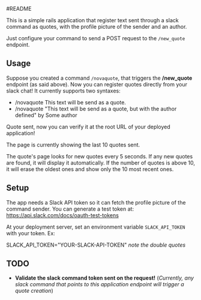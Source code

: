 #README

This is a simple rails application that register text sent through a slack command as quotes, with the profile picture of the sender and an author.

Just configure your command to send a POST request to the `/new_quote` endpoint.

Usage
-----
Suppose you created a command `/novaquote`, that triggers the **/new_quote** endpoint (as said above).
Now you can register quotes directly from your slack chat! It currently supports two syntaxes:

- /novaquote This text will be send as a quote.
- /novaquote "This text will be send as a quote, but with the author defined" by Some author

Quote sent, now you can verify it at the root URL of your deployed application!

The page is currently showing the last 10 quotes sent.

The quote's page looks for new quotes every 5 seconds. If any new quotes are found, it will display it automatically. 
If the number of quotes is above 10, it will erase the oldest ones and show only the 10 most recent ones.

Setup
------
The app needs a Slack API token so it can fetch the profile picture of the command sender. 
You can generate a test token at: https://api.slack.com/docs/oauth-test-tokens

At your deployment server, set an environment variable `SLACK_API_TOKEN` with your token. Ex:

SLACK_API_TOKEN="YOUR-SLACK-API-TOKEN" *note the double quotes*

TODO
-----
- **Validate the slack command token sent on the request!** (*Currently, any slack command that points to this application endpoint will trigger a quote creation*)
